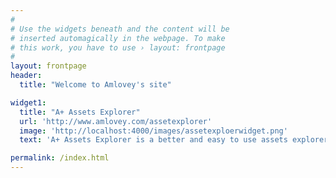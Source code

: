 ```yaml
---
#
# Use the widgets beneath and the content will be
# inserted automagically in the webpage. To make
# this work, you have to use › layout: frontpage
#
layout: frontpage
header:
  title: "Welcome to Amlovey's site"

widget1:
  title: "A+ Assets Explorer"
  url: 'http://www.amlovey.com/assetexplorer'
  image: 'http://localhost:4000/images/assetexploerwidget.png'
  text: 'A+ Assets Explorer is a better and easy to use assets explorer extension for Unity Editor.'

permalink: /index.html
---
```

